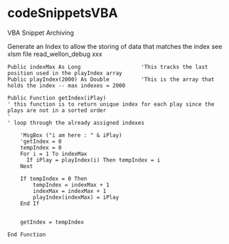 codeSnippetsVBA
===============

VBA Snippet Archiving

Generate an Index to allow the storing of data that matches the index
see xlsm file read_wellon_debug xxx

```VBA
Public indexMax As Long                   'This tracks the last position used in the playIndex array
Public playIndex(2000) As Double          'This is the array that holds the index -- max indexes = 2000

Public Function getIndex(iPlay)
' this function is to return unique index for each play since the plays are not in a sorted order
'
' loop through the already assigned indexes

    'MsgBox ("i am here : " & iPlay)
    'getIndex = 0
    tempIndex = 0
    For i = 1 To indexMax
      If iPlay = playIndex(i) Then tempIndex = i
    Next
    
    If tempIndex = 0 Then
        tempIndex = indexMax + 1
        indexMax = indexMax + 1
        playIndex(indexMax) = iPlay
    End If
    
    
    getIndex = tempIndex

End Function
```
